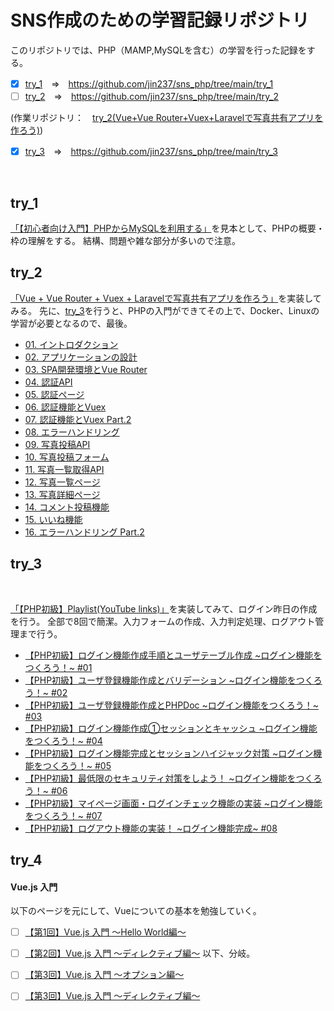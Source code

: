 # SNS作成のための学習記録リポジトリ
このリポジトリでは、PHP（MAMP,MySQLを含む）の学習を行った記録をする。
<br>
- [x] [try_1](https://github.com/jin237/sns_php/tree/main/try_1)　=>　https://github.com/jin237/sns_php/tree/main/try_1
- [ ] [try_2](https://github.com/jin237/sns_php/tree/main/try_2)　=>　https://github.com/jin237/sns_php/tree/main/try_2

(作業リポジトリ：　[try_2(Vue+Vue Router+Vuex+Laravelで写真共有アプリを作ろう)](https://github.com/jin237/try_2/tree/main/vuesplash))

- [x] [try_3](https://github.com/jin237/sns_php/tree/main/try_3)　=>　https://github.com/jin237/sns_php/tree/main/try_3
<br>

## try_1
[「【初心者向け入門】PHPからMySQLを利用する」](https://qiita.com/ab-boy_ringo/items/8274c66b6692966fdc55)を見本として、PHPの概要・枠の理解をする。
結構、問題や雑な部分が多いので注意。
<br>

## try_2
[「Vue + Vue Router + Vuex + Laravelで写真共有アプリを作ろう」](https://www.hypertextcandy.com/vue-laravel-tutorial-introduction)を実装してみる。
先に、[try_3](https://github.com/jin237/sns_php/tree/main/try_3)を行うと、PHPの入門ができてその上で、Docker、Linuxの学習が必要となるので、最後。

- [01. イントロダクション](https://www.hypertextcandy.com/vue-laravel-tutorial-introduction/)
- [02. アプリケーションの設計](https://www.hypertextcandy.com/vue-laravel-tutorial-application-design/)
- [03. SPA開発環境とVue Router](https://www.hypertextcandy.com/vue-laravel-tutorial-setting-up-spa-project/)
- [04. 認証API](https://www.hypertextcandy.com/vue-laravel-tutorial-authentication/)
- [05. 認証ページ](https://www.hypertextcandy.com/vue-laravel-tutorial-authentication-part-2/)
- [06. 認証機能とVuex](https://www.hypertextcandy.com/vue-laravel-tutorial-authentication-part-3/)
- [07. 認証機能とVuex Part.2](https://www.hypertextcandy.com/vue-laravel-tutorial-authentication-part-4/)
- [08. エラーハンドリング](https://www.hypertextcandy.com/vue-laravel-tutorial-error-handling/)
- [09. 写真投稿API](https://www.hypertextcandy.com/vue-laravel-tutorial-submit-photo/)
- [10. 写真投稿フォーム](https://www.hypertextcandy.com/vue-laravel-tutorial-submit-photo-part-2/)
- [11. 写真一覧取得API](https://www.hypertextcandy.com/vue-laravel-tutorial-list-photos/)
- [12. 写真一覧ページ](https://www.hypertextcandy.com/vue-laravel-tutorial-list-photos-part-2/)
- [13. 写真詳細ページ](https://www.hypertextcandy.com/vue-laravel-tutorial-photo-detail/)
- [14. コメント投稿機能](https://www.hypertextcandy.com/vue-laravel-tutorial-add-comment/)
- [15. いいね機能](https://www.hypertextcandy.com/vue-laravel-tutorial-likes/)
- [16. エラーハンドリング Part.2](https://www.hypertextcandy.com/vue-laravel-tutorial-error-handling-part-2/)

## try_3
<br>

[「【PHP初級】Playlist(YouTube links)」](https://www.youtube.com/playlist?list=PLCyDm9NTxdhKocC4K-CmdXVGEM-9a8U6C)を実装してみて、ログイン昨日の作成を行う。
 全部で8回で簡潔。入力フォームの作成、入力判定処理、ログアウト管理まで行う。
 
- [【PHP初級】ログイン機能作成手順とユーザテーブル作成 \~ログイン機能をつくろう！~ #01](https://www.youtube.com/watch?v=uCvPMe5wsNk&list=PLCyDm9NTxdhKocC4K-CmdXVGEM-9a8U6C&index=2)
- [【PHP初級】ユーザ登録機能作成とバリデーション \~ログイン機能をつくろう！~ #02](https://www.youtube.com/watch?v=Ud_Inw3O_D4&list=PLCyDm9NTxdhKocC4K-CmdXVGEM-9a8U6C&index=2)
- [【PHP初級】ユーザ登録機能作成とPHPDoc \~ログイン機能をつくろう！~ #03](https://www.youtube.com/watch?v=cf4appMVoFM&list=PLCyDm9NTxdhKocC4K-CmdXVGEM-9a8U6C&index=3)
- [【PHP初級】ログイン機能作成①セッションとキャッシュ \~ログイン機能をつくろう！~ #04](https://www.youtube.com/watch?v=k8N3Vj561Do&list=PLCyDm9NTxdhKocC4K-CmdXVGEM-9a8U6C&index=4)
- [【PHP初級】ログイン機能完成とセッションハイジャック対策 \~ログイン機能をつくろう！~ #05](https://www.youtube.com/watch?v=dqBXX_vH19s&list=PLCyDm9NTxdhKocC4K-CmdXVGEM-9a8U6C&index=5)
- [【PHP初級】最低限のセキュリティ対策をしよう！ \~ログイン機能をつくろう！~ #06](https://www.youtube.com/watch?v=L-Eo2AEm3VE&list=PLCyDm9NTxdhKocC4K-CmdXVGEM-9a8U6C&index=6)
- [【PHP初級】マイページ画面・ログインチェック機能の実装 \~ログイン機能をつくろう！~ #07](https://www.youtube.com/watch?v=YDuuT850dYU&list=PLCyDm9NTxdhKocC4K-CmdXVGEM-9a8U6C&index=7)
- [【PHP初級】ログアウト機能の実装！ \~ログイン機能完成~ #08](https://www.youtube.com/watch?v=k8QcB9LqeWQ&list=PLCyDm9NTxdhKocC4K-CmdXVGEM-9a8U6C&index=8)



## try_4

#### Vue.js 入門
以下のページを元にして、Vueについての基本を勉強していく。

-[ ] [【第1回】Vue.js 入門 〜Hello World編〜](https://rightcode.co.jp/blog/information-technology/vue-js-introduction-hello-world)
-[ ] [【第2回】Vue.js 入門 〜ディレクティブ編〜](https://rightcode.co.jp/blog/information-technology/vue-js-introduction-directive)
以下、分岐。
-[ ] [【第3回】Vue.js 入門 〜オプション編〜](https://rightcode.co.jp/blog/information-technology/vue-js-introduction-option-el-data-methods-computed-watch)
-[ ] [【第3回】Vue.js 入門 〜ディレクティブ編〜](https://rightcode.co.jp/blog/information-technology/vue-js-introduction-directive-v-if-v-show-v-for-v-once)


